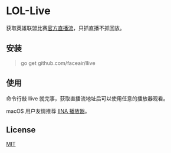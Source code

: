 # LOL-Live

获取英雄联盟比赛[官方直播流](http://lpl.qq.com/es/live.shtml)，只抓直播不抓回放。

## 安装

> go get github.com/faceair/llive

## 使用

命令行敲 llive 就完事，获取直播流地址后可以使用任意的播放器观看。

macOS 用户友情推荐 [IINA 播放器](https://lhc70000.github.io/iina/)。

## License

[MIT](LICENSE)
